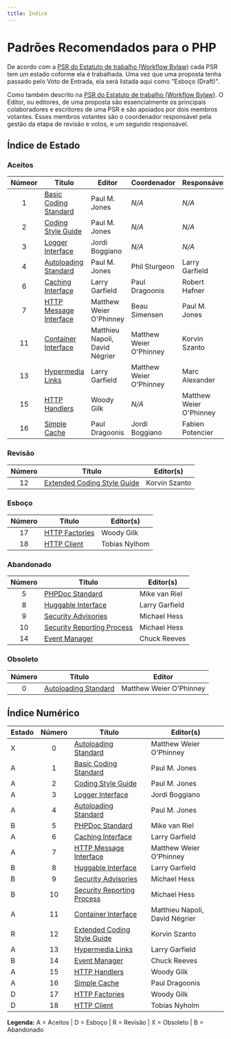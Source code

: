 ```yaml
---
title: Índice
---
```


# Padrões Recomendados para o PHP

De acordo com a [PSR do Estatuto de trabalho (Workflow Bylaw)](https://www.php-fig.org/bylaws/psr-workflow) cada PSR tem um estado coforme ela é trabalhada. Uma vez que uma proposta tenha passado pelo Voto de Entrada, ela será listada aqui como "Esboço (Draft)".

Como também descrito na [PSR do Estatuto de trabalho (Workflow Bylaw)](https://www.php-fig.org/bylaws/psr-workflow). O Editor, ou editores, de uma proposta são essencialmente os principais colaboradores e escritores de uma PSR e são apoiados por dois membros votantes. Esses membros votantes são o coordenador responsável pela gestão da etapa de revisão e votos, e um segundo
responsável.

## Índice de Estado

### Aceitos

| Númeor | Título                          | Editor                         |  Coordenador            | Responsável          |
|:---:|--------------------------------|--------------------------------|-------------------------|------------------|
| 1   | [Basic Coding Standard][psr1]  | Paul M. Jones                  | _N/A_                   | _N/A_            |
| 2   | [Coding Style Guide][psr2]     | Paul M. Jones                  | _N/A_                   | _N/A_            |
| 3   | [Logger Interface][psr3]       | Jordi Boggiano                 | _N/A_                   | _N/A_            |
| 4   | [Autoloading Standard][psr4]   | Paul M. Jones                  | Phil Sturgeon           | Larry Garfield   |
| 6   | [Caching Interface][psr6]      | Larry Garfield                 | Paul Dragoonis          | Robert Hafner    |
| 7   | [HTTP Message Interface][psr7] | Matthew Weier O'Phinney        | Beau Simensen           | Paul M. Jones    |
| 11  | [Container Interface][psr11]   | Matthieu Napoli, David Négrier | Matthew Weier O'Phinney | Korvin Szanto    |
| 13  | [Hypermedia Links][psr13]      | Larry Garfield                 | Matthew Weier O'Phinney | Marc Alexander   |
| 15  | [HTTP Handlers][psr15]         | Woody Gilk                     | _N/A_                   | Matthew Weier O'Phinney |
| 16  | [Simple Cache][psr16]          | Paul Dragoonis                 | Jordi Boggiano          | Fabien Potencier |

### Revisão

| Número | Título                                | Editor(s)                  |
|:---:|--------------------------------------|--------------------------------|
| 12  | [Extended Coding Style Guide][psr12] | Korvin Szanto                  |

### Esboço

| Número | Título                                | Editor(s)                  |
|:---:|--------------------------------------|--------------------------------|
| 17  | [HTTP Factories][psr17]              | Woody Gilk                     |
| 18  | [HTTP Client][psr18]                 | Tobias Nylhom                  |

### Abandonado

| Número | Título                                | Editor(s)                  |
|:---:|--------------------------------------|--------------------------------|
| 5   | [PHPDoc Standard][psr5]              | Mike van Riel                  |
| 8   | [Huggable Interface][psr8]           | Larry Garfield                 |
| 9   | [Security Advisories][psr9]          | Michael Hess                   |
| 10  | [Security Reporting Process][psr10]  | Michael Hess                   |
| 14  | [Event Manager][psr14]               | Chuck Reeves                   |

### Obsoleto

| Número | Título                          | Editor              |
|:---:|--------------------------------|-------------------------|
| 0   | [Autoloading Standard][psr0]   | Matthew Weier O'Phinney |

## Índice Numérico

| Estado | Número | Título                                | Editor(s)                  |
|--------|:---:|--------------------------------------|--------------------------------|
| X      | 0   | [Autoloading Standard][psr0]         | Matthew Weier O'Phinney        |
| A      | 1   | [Basic Coding Standard][psr1]        | Paul M. Jones                  |
| A      | 2   | [Coding Style Guide][psr2]           | Paul M. Jones                  |
| A      | 3   | [Logger Interface][psr3]             | Jordi Boggiano                 |
| A      | 4   | [Autoloading Standard][psr4]         | Paul M. Jones                  |
| B      | 5   | [PHPDoc Standard][psr5]              | Mike van Riel                  |
| A      | 6   | [Caching Interface][psr6]            | Larry Garfield                 |
| A      | 7   | [HTTP Message Interface][psr7]       | Matthew Weier O'Phinney        |
| B      | 8   | [Huggable Interface][psr8]           | Larry Garfield                 |
| B      | 9   | [Security Advisories][psr9]          | Michael Hess                   |
| B      | 10  | [Security Reporting Process][psr10]  | Michael Hess                   |
| A      | 11  | [Container Interface][psr11]         | Matthieu Napoli, David Négrier |
| R      | 12  | [Extended Coding Style Guide][psr12] | Korvin Szanto                  |
| A      | 13  | [Hypermedia Links][psr13]            | Larry Garfield                 |
| B      | 14  | [Event Manager][psr14]               | Chuck Reeves                   |
| A      | 15  | [HTTP Handlers][psr15]               | Woody Gilk                     |
| A      | 16  | [Simple Cache][psr16]                | Paul Dragoonis                 |
| D      | 17  | [HTTP Factories][psr17]              | Woody Gilk                     |
| D      | 18  | [HTTP Client][psr18]                 | Tobias Nyholm                  |

**Legenda:** A = Aceitos | D = Esboço | R = Revisão | X = Obsoleto | B = Abandonado

[psr0]: https://github.com/php-fig/fig-standards/blob/master/accepted/PSR-0.md
[psr1]: https://github.com/
[psr2]: https://github.com/
[psr3]: https://github.com/
[psr4]: https://github.com/
[psr5]: https://github.com/
[psr6]: https://github.com/
[psr7]: https://github.com/
[psr8]: https://github.com/
[psr9]: https://github.com/
[psr10]: https://github.com/
[psr11]: https://github.com/
[psr12]: https://github.com/
[psr13]: https://github.com/
[psr14]: https://github.com/
[psr15]: https://github.com/
[psr16]: https://github.com/
[psr17]: https://github.com/php-fig/fig-standards/tree/master/proposed/http-factory/
[psr18]: https://github.com/php-fig/fig-standards/tree/master/proposed/http-client/

